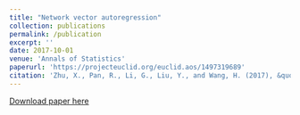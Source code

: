 ```yaml
---
title: "Network vector autoregression"
collection: publications
permalink: /publication
excerpt: ''
date: 2017-10-01
venue: 'Annals of Statistics'
paperurl: 'https://projecteuclid.org/euclid.aos/1497319689'
citation: 'Zhu, X., Pan, R., Li, G., Liu, Y., and Wang, H. (2017), &quot; Network vector autoregression&quot; , Annals of Statistics, 45, 1096-1123.'
---
```


[Download paper here]('https://projecteuclid.org/euclid.aos/1497319689)
